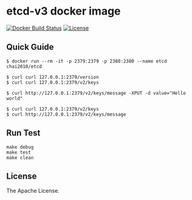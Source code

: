# etcd-v3 docker image

[![Docker Build Status](https://img.shields.io/docker/build/chai2010/etcd.svg)](https://hub.docker.com/r/chai2010/etcd/)
[![License](http://img.shields.io/badge/license-apache%20v2-blue.svg)](https://github.com/openpitrix/openpitrix/blob/master/LICENSE)

## Quick Guide

```
$ docker run --rm -it -p 2379:2379 -p 2380:2380 --name etcd chai2010/etcd

$ curl curl 127.0.0.1:2379/version
$ curl curl 127.0.0.1:2379/v2/keys

$ curl http://127.0.0.1:2379/v2/keys/message -XPUT -d value="Hello world"

$ curl curl 127.0.0.1:2379/v2/keys
$ curl http://127.0.0.1:2379/v2/keys/message
```

## Run Test

```
make debug
make test
make clean
```

## License

The Apache License.
